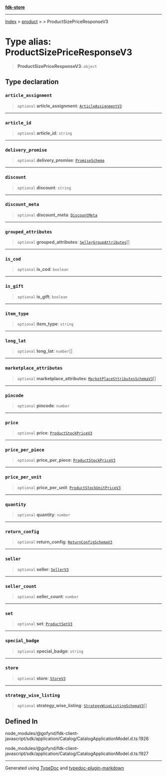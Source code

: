 [**fdk-store**](../../../README.md)
***

[Index](../../../API.md) > [product](../../README.md) > [<internal>](../README.md) > ProductSizePriceResponseV3

# Type alias: ProductSizePriceResponseV3

> **ProductSizePriceResponseV3**: `object`

## Type declaration

### `article_assignment`

> `optional` **article\_assignment**: [`ArticleAssignmentV3`](type-alias.ArticleAssignmentV3.md)

***

### `article_id`

> `optional` **article\_id**: `string`

***

### `delivery_promise`

> `optional` **delivery\_promise**: [`PromiseSchema`](type-alias.PromiseSchema.md)

***

### `discount`

> `optional` **discount**: `string`

***

### `discount_meta`

> `optional` **discount\_meta**: [`DiscountMeta`](type-alias.DiscountMeta.md)

***

### `grouped_attributes`

> `optional` **grouped\_attributes**: [`SellerGroupAttributes`](type-alias.SellerGroupAttributes.md)[]

***

### `is_cod`

> `optional` **is\_cod**: `boolean`

***

### `is_gift`

> `optional` **is\_gift**: `boolean`

***

### `item_type`

> `optional` **item\_type**: `string`

***

### `long_lat`

> `optional` **long\_lat**: `number`[]

***

### `marketplace_attributes`

> `optional` **marketplace\_attributes**: [`MarketPlaceSttributesSchemaV3`](type-alias.MarketPlaceSttributesSchemaV3.md)[]

***

### `pincode`

> `optional` **pincode**: `number`

***

### `price`

> `optional` **price**: [`ProductStockPriceV3`](type-alias.ProductStockPriceV3.md)

***

### `price_per_piece`

> `optional` **price\_per\_piece**: [`ProductStockPriceV3`](type-alias.ProductStockPriceV3.md)

***

### `price_per_unit`

> `optional` **price\_per\_unit**: [`ProductStockUnitPriceV3`](type-alias.ProductStockUnitPriceV3.md)

***

### `quantity`

> `optional` **quantity**: `number`

***

### `return_config`

> `optional` **return\_config**: [`ReturnConfigSchemaV3`](type-alias.ReturnConfigSchemaV3.md)

***

### `seller`

> `optional` **seller**: [`SellerV3`](type-alias.SellerV3.md)

***

### `seller_count`

> `optional` **seller\_count**: `number`

***

### `set`

> `optional` **set**: [`ProductSetV3`](type-alias.ProductSetV3.md)

***

### `special_badge`

> `optional` **special\_badge**: `string`

***

### `store`

> `optional` **store**: [`StoreV3`](type-alias.StoreV3.md)

***

### `strategy_wise_listing`

> `optional` **strategy\_wise\_listing**: [`StrategyWiseListingSchemaV3`](type-alias.StrategyWiseListingSchemaV3.md)[]

## Defined In

node\_modules/@gofynd/fdk-client-javascript/sdk/application/Catalog/CatalogApplicationModel.d.ts:1926

node\_modules/@gofynd/fdk-client-javascript/sdk/application/Catalog/CatalogApplicationModel.d.ts:1927

***
Generated using [TypeDoc](https://typedoc.org/) and [typedoc-plugin-markdown](https://www.npmjs.com/package/typedoc-plugin-markdown)

